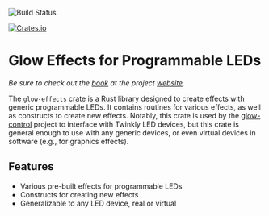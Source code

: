 ![Build Status](https://github.com/cgorski/glow-effects/actions/workflows/rust.yml/badge.svg?branch=main)

[![Crates.io](https://img.shields.io/crates/v/glow-effects.svg)](https://crates.io/crates/glow-effects)

# Glow Effects for Programmable LEDs

*Be sure to check out the [book](https://glowcontrol.rs/book/index.html) at the
project [website](https://glowcontrol.rs).*

The `glow-effects` crate is a Rust library designed to create effects
with generic programmable LEDs. It contains routines for various effects, as well as constructs to
create new effects. Notably, this crate is used by the [glow-control](http://github.com/cgorski/glow-control) project
to interface with Twinkly LED devices, but this crate is general enough to use
with any generic devices, or even virtual devices in software (e.g., for graphics effects).

## Features

- Various pre-built effects for programmable LEDs
- Constructs for creating new effects
- Generalizable to any LED device, real or virtual
